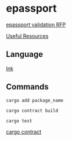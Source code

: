 # epassport
[epassport validation RFP](https://github.com/w3f/Grants-Program/blob/master/docs/RFPs/Open/epassport-zk-validation.md)

[Useful Resources](https://www.notion.so/e-passport-Learnings-and-Resources-7b616a0f31a34b00a5521f42a59d0818)

## Language
[Ink](https://docs.substrate.io/tutorials/smart-contracts/)

## Commands

    cargo add package_name

    cargo contract build

    cargo test

[cargo contract](https://github.com/paritytech/cargo-contract)
